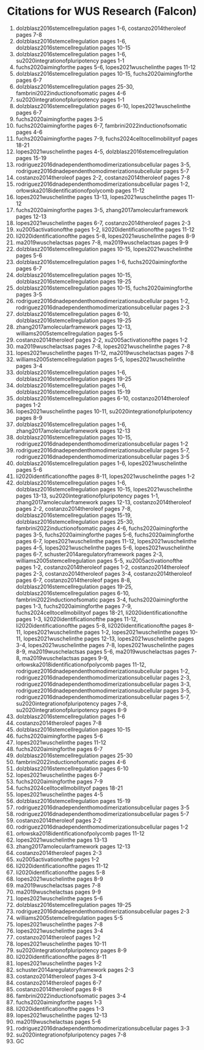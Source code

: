 # Citations for WUS Research (Falcon)

1. dolzblasz2016stemcellregulation pages 1-6, costanzo2014theroleof pages 7-8
2. dolzblasz2016stemcellregulation pages 1-6, dolzblasz2016stemcellregulation pages 10-15
3. dolzblasz2016stemcellregulation pages 1-6, su2020integrationofpluripotency pages 1-1
4. fuchs2020aimingforthe pages 5-6, lopes2021wuschelinthe pages 11-12
5. dolzblasz2016stemcellregulation pages 10-15, fuchs2020aimingforthe pages 6-7
6. dolzblasz2016stemcellregulation pages 25-30, fambrini2022inductionofsomatic pages 4-6
7. su2020integrationofpluripotency pages 1-1
8. dolzblasz2016stemcellregulation pages 6-10, lopes2021wuschelinthe pages 6-7
9. fuchs2020aimingforthe pages 3-5
10. fuchs2020aimingforthe pages 6-7, fambrini2022inductionofsomatic pages 4-6
11. fuchs2020aimingforthe pages 7-9, fuchs2024celltocellmobilityof pages 18-21
12. lopes2021wuschelinthe pages 4-5, dolzblasz2016stemcellregulation pages 15-19
13. rodriguez2016dnadependenthomodimerizationsubcellular pages 3-5, rodriguez2016dnadependenthomodimerizationsubcellular pages 5-7
14. costanzo2014theroleof pages 2-2, costanzo2014theroleof pages 7-8
15. rodriguez2016dnadependenthomodimerizationsubcellular pages 1-2, orłowska2018identificationofpolycomb pages 11-12
16. lopes2021wuschelinthe pages 13-13, lopes2021wuschelinthe pages 11-12
17. fuchs2020aimingforthe pages 3-5, zhang2017amolecularframework pages 12-13
18. lopes2021wuschelinthe pages 6-7, costanzo2014theroleof pages 2-3
19. xu2005activationofthe pages 1-2, li2020identificationofthe pages 11-12
20. li2020identificationofthe pages 5-8, lopes2021wuschelinthe pages 8-9
21. ma2019wuschelactsas pages 7-8, ma2019wuschelactsas pages 9-9
22. dolzblasz2016stemcellregulation pages 10-15, lopes2021wuschelinthe pages 5-6
23. dolzblasz2016stemcellregulation pages 1-6, fuchs2020aimingforthe pages 6-7
24. dolzblasz2016stemcellregulation pages 10-15, dolzblasz2016stemcellregulation pages 19-25
25. dolzblasz2016stemcellregulation pages 10-15, fuchs2020aimingforthe pages 3-5
26. rodriguez2016dnadependenthomodimerizationsubcellular pages 1-2, rodriguez2016dnadependenthomodimerizationsubcellular pages 2-3
27. dolzblasz2016stemcellregulation pages 6-10, dolzblasz2016stemcellregulation pages 19-25
28. zhang2017amolecularframework pages 12-13, williams2005stemcellregulation pages 5-5
29. costanzo2014theroleof pages 2-2, xu2005activationofthe pages 1-2
30. ma2019wuschelactsas pages 7-8, lopes2021wuschelinthe pages 7-8
31. lopes2021wuschelinthe pages 11-12, ma2019wuschelactsas pages 7-8
32. williams2005stemcellregulation pages 5-5, lopes2021wuschelinthe pages 3-4
33. dolzblasz2016stemcellregulation pages 1-6, dolzblasz2016stemcellregulation pages 19-25
34. dolzblasz2016stemcellregulation pages 1-6, dolzblasz2016stemcellregulation pages 15-19
35. dolzblasz2016stemcellregulation pages 6-10, costanzo2014theroleof pages 1-2
36. lopes2021wuschelinthe pages 10-11, su2020integrationofpluripotency pages 8-9
37. dolzblasz2016stemcellregulation pages 1-6, zhang2017amolecularframework pages 12-13
38. dolzblasz2016stemcellregulation pages 10-15, rodriguez2016dnadependenthomodimerizationsubcellular pages 1-2
39. rodriguez2016dnadependenthomodimerizationsubcellular pages 5-7, rodriguez2016dnadependenthomodimerizationsubcellular pages 3-5
40. dolzblasz2016stemcellregulation pages 1-6, lopes2021wuschelinthe pages 5-6
41. li2020identificationofthe pages 8-11, lopes2021wuschelinthe pages 1-2
42. dolzblasz2016stemcellregulation pages 1-6, dolzblasz2016stemcellregulation pages 10-15, lopes2021wuschelinthe pages 13-13, su2020integrationofpluripotency pages 1-1, zhang2017amolecularframework pages 12-13, costanzo2014theroleof pages 2-2, costanzo2014theroleof pages 7-8, dolzblasz2016stemcellregulation pages 15-19, dolzblasz2016stemcellregulation pages 25-30, fambrini2022inductionofsomatic pages 4-6, fuchs2020aimingforthe pages 3-5, fuchs2020aimingforthe pages 5-6, fuchs2020aimingforthe pages 6-7, lopes2021wuschelinthe pages 11-12, lopes2021wuschelinthe pages 4-5, lopes2021wuschelinthe pages 5-6, lopes2021wuschelinthe pages 6-7, schuster2014aregulatoryframework pages 2-3, williams2005stemcellregulation pages 5-5, xu2005activationofthe pages 1-2, costanzo2014theroleof pages 1-2, costanzo2014theroleof pages 2-3, costanzo2014theroleof pages 3-4, costanzo2014theroleof pages 6-7, costanzo2014theroleof pages 8-8, dolzblasz2016stemcellregulation pages 19-25, dolzblasz2016stemcellregulation pages 6-10, fambrini2022inductionofsomatic pages 3-4, fuchs2020aimingforthe pages 1-3, fuchs2020aimingforthe pages 7-9, fuchs2024celltocellmobilityof pages 18-21, li2020identificationofthe pages 1-3, li2020identificationofthe pages 11-12, li2020identificationofthe pages 5-8, li2020identificationofthe pages 8-11, lopes2021wuschelinthe pages 1-2, lopes2021wuschelinthe pages 10-11, lopes2021wuschelinthe pages 12-13, lopes2021wuschelinthe pages 3-4, lopes2021wuschelinthe pages 7-8, lopes2021wuschelinthe pages 8-9, ma2019wuschelactsas pages 5-6, ma2019wuschelactsas pages 7-8, ma2019wuschelactsas pages 9-9, orłowska2018identificationofpolycomb pages 11-12, rodriguez2016dnadependenthomodimerizationsubcellular pages 1-2, rodriguez2016dnadependenthomodimerizationsubcellular pages 2-3, rodriguez2016dnadependenthomodimerizationsubcellular pages 3-3, rodriguez2016dnadependenthomodimerizationsubcellular pages 3-5, rodriguez2016dnadependenthomodimerizationsubcellular pages 5-7, su2020integrationofpluripotency pages 7-8, su2020integrationofpluripotency pages 8-9
43. dolzblasz2016stemcellregulation pages 1-6
44. costanzo2014theroleof pages 7-8
45. dolzblasz2016stemcellregulation pages 10-15
46. fuchs2020aimingforthe pages 5-6
47. lopes2021wuschelinthe pages 11-12
48. fuchs2020aimingforthe pages 6-7
49. dolzblasz2016stemcellregulation pages 25-30
50. fambrini2022inductionofsomatic pages 4-6
51. dolzblasz2016stemcellregulation pages 6-10
52. lopes2021wuschelinthe pages 6-7
53. fuchs2020aimingforthe pages 7-9
54. fuchs2024celltocellmobilityof pages 18-21
55. lopes2021wuschelinthe pages 4-5
56. dolzblasz2016stemcellregulation pages 15-19
57. rodriguez2016dnadependenthomodimerizationsubcellular pages 3-5
58. rodriguez2016dnadependenthomodimerizationsubcellular pages 5-7
59. costanzo2014theroleof pages 2-2
60. rodriguez2016dnadependenthomodimerizationsubcellular pages 1-2
61. orłowska2018identificationofpolycomb pages 11-12
62. lopes2021wuschelinthe pages 13-13
63. zhang2017amolecularframework pages 12-13
64. costanzo2014theroleof pages 2-3
65. xu2005activationofthe pages 1-2
66. li2020identificationofthe pages 11-12
67. li2020identificationofthe pages 5-8
68. lopes2021wuschelinthe pages 8-9
69. ma2019wuschelactsas pages 7-8
70. ma2019wuschelactsas pages 9-9
71. lopes2021wuschelinthe pages 5-6
72. dolzblasz2016stemcellregulation pages 19-25
73. rodriguez2016dnadependenthomodimerizationsubcellular pages 2-3
74. williams2005stemcellregulation pages 5-5
75. lopes2021wuschelinthe pages 7-8
76. lopes2021wuschelinthe pages 3-4
77. costanzo2014theroleof pages 1-2
78. lopes2021wuschelinthe pages 10-11
79. su2020integrationofpluripotency pages 8-9
80. li2020identificationofthe pages 8-11
81. lopes2021wuschelinthe pages 1-2
82. schuster2014aregulatoryframework pages 2-3
83. costanzo2014theroleof pages 3-4
84. costanzo2014theroleof pages 6-7
85. costanzo2014theroleof pages 8-8
86. fambrini2022inductionofsomatic pages 3-4
87. fuchs2020aimingforthe pages 1-3
88. li2020identificationofthe pages 1-3
89. lopes2021wuschelinthe pages 12-13
90. ma2019wuschelactsas pages 5-6
91. rodriguez2016dnadependenthomodimerizationsubcellular pages 3-3
92. su2020integrationofpluripotency pages 7-8
93. GC
